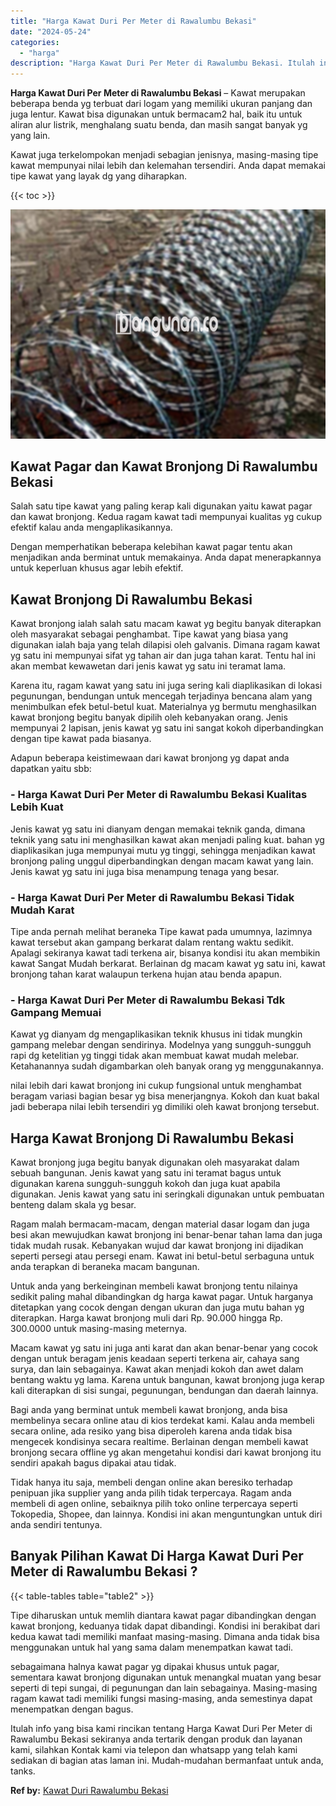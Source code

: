 ```yaml
---
title: "Harga Kawat Duri Per Meter di Rawalumbu Bekasi"
date: "2024-05-24"
categories: 
  - "harga"
description: "Harga Kawat Duri Per Meter di Rawalumbu Bekasi. Itulah info yang bisa kami rincikan tentang Harga Kawat Duri Per Meter di Rawalumbu Bekasi sekiranya anda ter..."
---
```


**Harga Kawat Duri Per Meter di Rawalumbu Bekasi** – Kawat merupakan beberapa benda yg terbuat dari logam yang memiliki ukuran panjang dan juga lentur. Kawat bisa digunakan untuk bermacam2 hal, baik itu untuk aliran alur listrik, menghalang suatu benda, dan masih sangat banyak yg yang lain.

Kawat juga terkelompokan menjadi sebagian jenisnya, masing-masing tipe kawat mempunyai nilai lebih dan kelemahan tersendiri. Anda dapat memakai tipe kawat yang layak dg yang diharapkan.

{{< toc >}}

![Harga Kawat Duri Per Meter di Rawalumbu Bekasi](/images/jual-kawat-murah42.png)

## Kawat Pagar dan Kawat Bronjong Di Rawalumbu Bekasi

Salah satu tipe kawat yang paling kerap kali digunakan yaitu kawat pagar dan kawat bronjong. Kedua ragam kawat tadi mempunyai kualitas yg cukup efektif kalau anda mengaplikasikannya.

Dengan memperhatikan beberapa kelebihan kawat pagar tentu akan menjadikan anda berminat untuk memakainya. Anda dapat menerapkannya untuk keperluan khusus agar lebih efektif.

## Kawat Bronjong Di Rawalumbu Bekasi

Kawat bronjong ialah salah satu macam kawat yg begitu banyak diterapkan oleh masyarakat sebagai penghambat. Tipe kawat yang biasa yang digunakan ialah baja yang telah dilapisi oleh galvanis. Dimana ragam kawat yg satu ini mempunyai sifat yg tahan air dan juga tahan karat. Tentu hal ini akan membat kewawetan dari jenis kawat yg satu ini teramat lama.

Karena itu, ragam kawat yang satu ini juga sering kali diaplikasikan di lokasi pegunungan, bendungan untuk mencegah terjadinya bencana alam yang menimbulkan efek betul-betul kuat. Materialnya yg bermutu menghasilkan kawat bronjong begitu banyak dipilih oleh kebanyakan orang. Jenis mempunyai 2 lapisan, jenis kawat yg satu ini sangat kokoh diperbandingkan dengan tipe kawat pada biasanya.

Adapun beberapa keistimewaan dari kawat bronjong yg dapat anda dapatkan yaitu sbb:

### \- Harga Kawat Duri Per Meter di Rawalumbu Bekasi Kualitas Lebih Kuat

Jenis kawat yg satu ini dianyam dengan memakai teknik ganda, dimana teknik yang satu ini menghasilkan kawat akan menjadi paling kuat. bahan yg diaplikasikan juga mempunyai mutu yg tinggi, sehingga menjadikan kawat bronjong paling unggul diperbandingkan dengan macam kawat yang lain. Jenis kawat yg satu ini juga bisa menampung tenaga yang besar.

### \- Harga Kawat Duri Per Meter di Rawalumbu Bekasi Tidak Mudah Karat

Tipe anda pernah melihat beraneka Tipe kawat pada umumnya, lazimnya kawat tersebut akan gampang berkarat dalam rentang waktu sedikit. Apalagi sekiranya kawat tadi terkena air, bisanya kondisi itu akan membikin kawat Sangat Mudah berkarat. Berlainan dg macam kawat yg satu ini, kawat bronjong tahan karat walaupun terkena hujan atau benda apapun.

### \- Harga Kawat Duri Per Meter di Rawalumbu Bekasi Tdk Gampang Memuai

Kawat yg dianyam dg mengaplikasikan teknik khusus ini tidak mungkin gampang melebar dengan sendirinya. Modelnya yang sungguh-sungguh rapi dg ketelitian yg tinggi tidak akan membuat kawat mudah melebar. Ketahanannya sudah digambarkan oleh banyak orang yg menggunakannya.

nilai lebih dari kawat bronjong ini cukup fungsional untuk menghambat beragam variasi bagian besar yg bisa menerjangnya. Kokoh dan kuat bakal jadi beberapa nilai lebih tersendiri yg dimiliki oleh kawat bronjong tersebut.

## Harga Kawat Bronjong Di Rawalumbu Bekasi

Kawat bronjong juga begitu banyak digunakan oleh masyarakat dalam sebuah bangunan. Jenis kawat yang satu ini teramat bagus untuk digunakan karena sungguh-sungguh kokoh dan juga kuat apabila digunakan. Jenis kawat yang satu ini seringkali digunakan untuk pembuatan benteng dalam skala yg besar.

Ragam malah bermacam-macam, dengan material dasar logam dan juga besi akan mewujudkan kawat bronjong ini benar-benar tahan lama dan juga tidak mudah rusak. Kebanyakan wujud dar kawat bronjong ini dijadikan seperti persegi atau persegi enam. Kawat ini betul-betul serbaguna untuk anda terapkan di beraneka macam bangunan.

Untuk anda yang berkeinginan membeli kawat bronjong tentu nilainya sedikit paling mahal dibandingkan dg harga kawat pagar. Untuk harganya ditetapkan yang cocok dengan dengan ukuran dan juga mutu bahan yg diterapkan. Harga kawat bronjong muli dari Rp. 90.000 hingga Rp. 300.0000 untuk masing-masing meternya.

Macam kawat yg satu ini juga anti karat dan akan benar-benar yang cocok dengan untuk beragam jenis keadaan seperti terkena air, cahaya sang surya, dan lain sebagainya. Kawat akan menjadi kokoh dan awet dalam bentang waktu yg lama. Karena untuk bangunan, kawat bronjong juga kerap kali diterapkan di sisi sungai, pegunungan, bendungan dan daerah lainnya.

Bagi anda yang berminat untuk membeli kawat bronjong, anda bisa membelinya secara online atau di kios terdekat kami. Kalau anda membeli secara online, ada resiko yang bisa diperoleh karena anda tidak bisa mengecek kondisinya secara realtime. Berlainan dengan membeli kawat bronjong secara offline yg akan mengetahui kondisi dari kawat bronjong itu sendiri apakah bagus dipakai atau tidak.

Tidak hanya itu saja, membeli dengan online akan beresiko terhadap penipuan jika supplier yang anda pilih tidak terpercaya. Ragam anda membeli di agen online, sebaiknya pilih toko online terpercaya seperti Tokopedia, Shopee, dan lainnya. Kondisi ini akan menguntungkan untuk diri anda sendiri tentunya.

## Banyak Pilihan Kawat Di Harga Kawat Duri Per Meter di Rawalumbu Bekasi ?

{{< table-tables table="table2" >}}

Tipe diharuskan untuk memlih diantara kawat pagar dibandingkan dengan kawat bronjong, keduanya tidak dapat dibandingi. Kondisi ini berakibat dari kedua kawat tadi memiliki manfaat masing-masing. Dimana anda tidak bisa menggunakan untuk hal yang sama dalam menempatkan kawat tadi.

sebagaimana halnya kawat pagar yg dipakai khusus untuk pagar, sementara kawat bronjong digunakan untuk menangkal muatan yang besar seperti di tepi sungai, di pegunungan dan lain sebagainya. Masing-masing ragam kawat tadi memiliki fungsi masing-masing, anda semestinya dapat menempatkan dengan bagus.

Itulah info yang bisa kami rincikan tentang Harga Kawat Duri Per Meter di Rawalumbu Bekasi sekiranya anda tertarik dengan produk dan layanan kami, silahkan Kontak kami via telepon dan whatsapp yang telah kami sediakan di bagian atas laman ini. Mudah-mudahan bermanfaat untuk anda, tanks.

**Ref by:** [Kawat Duri Rawalumbu Bekasi](https://id.wikipedia.org/wiki/Kawat)
